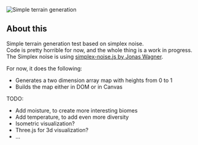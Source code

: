<img src="https://preview.ibb.co/hufedF/Screen_Shot_2017_06_08_at_4_51_30_PM.png" alt="Simple terrain generation">

## About this

Simple terrain generation test based on simplex noise.  
Code is pretty horrible for now, and the whole thing is a work in progress.  
The Simplex noise is using [simplex-noise.js by Jonas Wagner](https://github.com/jwagner/simplex-noise.js).  

For now, it does the following:  
- Generates a two dimension array map with heights from 0 to 1  
- Builds the map either in DOM or in Canvas

TODO:  
- Add moisture, to create more interesting biomes  
- Add temperature, to add even more diversity  
- Isometric visualization?  
- Three.js for 3d visualization?   
- ...    
